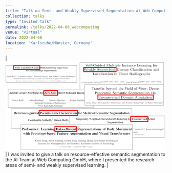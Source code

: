 ```yaml
---
title: "Talk on Semi- and Weakly Supervised Segmentation at Web Computing GmbH"
collection: talks
type: "Invited Talk"
permalink: /talks/2022-04-08_webcomputing
venue: "virtual"
date: 2022-04-08
location: "Karlsruhe/Münster, Germany"
---
```


|![Title page of presentation](/images/presentation/webcomputingpresentation.png)| I was invited to give a talk on resource-effective semantic segmentation to the AI Team at Web Computing GmbH, where I presented the research areas of semi- and weakly supervised learning. |